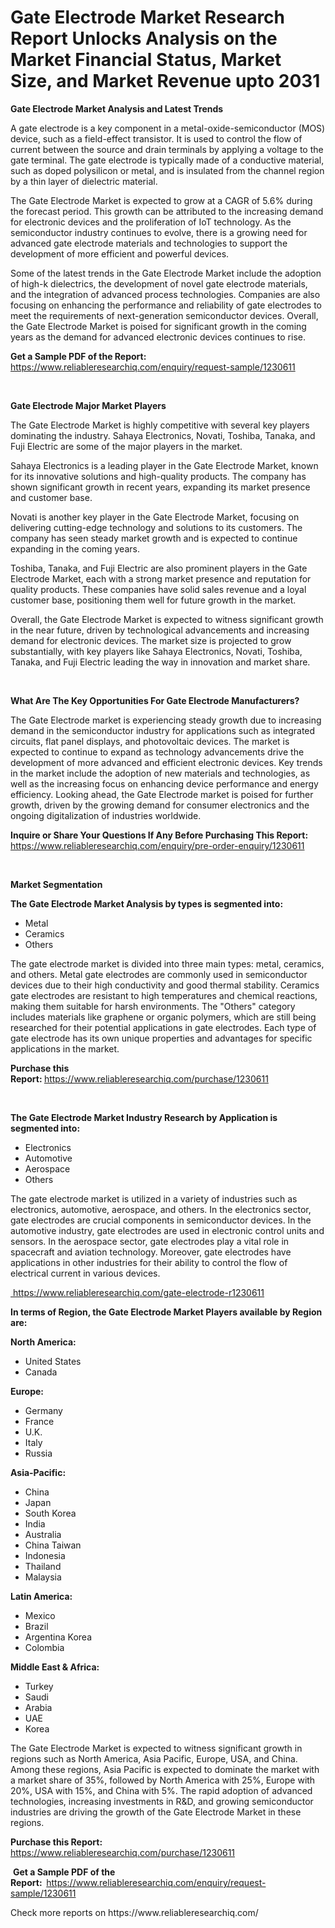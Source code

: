 <p><h1>Gate Electrode Market Research Report Unlocks Analysis on the Market Financial Status, Market Size, and Market Revenue upto 2031</h1></p><p><strong>Gate Electrode Market Analysis and Latest Trends</strong></p>
<p><p>A gate electrode is a key component in a metal-oxide-semiconductor (MOS) device, such as a field-effect transistor. It is used to control the flow of current between the source and drain terminals by applying a voltage to the gate terminal. The gate electrode is typically made of a conductive material, such as doped polysilicon or metal, and is insulated from the channel region by a thin layer of dielectric material.</p><p>The Gate Electrode Market is expected to grow at a CAGR of 5.6% during the forecast period. This growth can be attributed to the increasing demand for electronic devices and the proliferation of IoT technology. As the semiconductor industry continues to evolve, there is a growing need for advanced gate electrode materials and technologies to support the development of more efficient and powerful devices.</p><p>Some of the latest trends in the Gate Electrode Market include the adoption of high-k dielectrics, the development of novel gate electrode materials, and the integration of advanced process technologies. Companies are also focusing on enhancing the performance and reliability of gate electrodes to meet the requirements of next-generation semiconductor devices. Overall, the Gate Electrode Market is poised for significant growth in the coming years as the demand for advanced electronic devices continues to rise.</p></p>
<p><strong>Get a Sample PDF of the Report:&nbsp;</strong> <a href="https://www.reliableresearchiq.com/enquiry/request-sample/1230611">https://www.reliableresearchiq.com/enquiry/request-sample/1230611</a></p>
<p>&nbsp;</p>
<p><strong>Gate Electrode Major Market Players</strong></p>
<p><p>The Gate Electrode Market is highly competitive with several key players dominating the industry. Sahaya Electronics, Novati, Toshiba, Tanaka, and Fuji Electric are some of the major players in the market.</p><p>Sahaya Electronics is a leading player in the Gate Electrode Market, known for its innovative solutions and high-quality products. The company has shown significant growth in recent years, expanding its market presence and customer base.</p><p>Novati is another key player in the Gate Electrode Market, focusing on delivering cutting-edge technology and solutions to its customers. The company has seen steady market growth and is expected to continue expanding in the coming years.</p><p>Toshiba, Tanaka, and Fuji Electric are also prominent players in the Gate Electrode Market, each with a strong market presence and reputation for quality products. These companies have solid sales revenue and a loyal customer base, positioning them well for future growth in the market.</p><p>Overall, the Gate Electrode Market is expected to witness significant growth in the near future, driven by technological advancements and increasing demand for electronic devices. The market size is projected to grow substantially, with key players like Sahaya Electronics, Novati, Toshiba, Tanaka, and Fuji Electric leading the way in innovation and market share.</p></p>
<p>&nbsp;</p>
<p><strong>What Are The Key Opportunities For Gate Electrode Manufacturers?</strong></p>
<p><p>The Gate Electrode market is experiencing steady growth due to increasing demand in the semiconductor industry for applications such as integrated circuits, flat panel displays, and photovoltaic devices. The market is expected to continue to expand as technology advancements drive the development of more advanced and efficient electronic devices. Key trends in the market include the adoption of new materials and technologies, as well as the increasing focus on enhancing device performance and energy efficiency. Looking ahead, the Gate Electrode market is poised for further growth, driven by the growing demand for consumer electronics and the ongoing digitalization of industries worldwide.</p></p>
<p><strong>Inquire or Share Your Questions If Any Before Purchasing This Report:</strong> <a href="https://www.reliableresearchiq.com/enquiry/pre-order-enquiry/1230611">https://www.reliableresearchiq.com/enquiry/pre-order-enquiry/1230611</a></p>
<p>&nbsp;</p>
<p><strong>Market Segmentation</strong></p>
<p><strong>The Gate Electrode Market Analysis by types is segmented into:</strong></p>
<p><ul><li>Metal</li><li>Ceramics</li><li>Others</li></ul></p>
<p><p>The gate electrode market is divided into three main types: metal, ceramics, and others. Metal gate electrodes are commonly used in semiconductor devices due to their high conductivity and good thermal stability. Ceramics gate electrodes are resistant to high temperatures and chemical reactions, making them suitable for harsh environments. The "Others" category includes materials like graphene or organic polymers, which are still being researched for their potential applications in gate electrodes. Each type of gate electrode has its own unique properties and advantages for specific applications in the market.</p></p>
<p><strong>Purchase this Report:&nbsp;</strong><a href="https://www.reliableresearchiq.com/purchase/1230611">https://www.reliableresearchiq.com/purchase/1230611</a></p>
<p>&nbsp;</p>
<p><strong>The Gate Electrode Market Industry Research by Application is segmented into:</strong></p>
<p><ul><li>Electronics</li><li>Automotive</li><li>Aerospace</li><li>Others</li></ul></p>
<p><p>The gate electrode market is utilized in a variety of industries such as electronics, automotive, aerospace, and others. In the electronics sector, gate electrodes are crucial components in semiconductor devices. In the automotive industry, gate electrodes are used in electronic control units and sensors. In the aerospace sector, gate electrodes play a vital role in spacecraft and aviation technology. Moreover, gate electrodes have applications in other industries for their ability to control the flow of electrical current in various devices.</p></p>
<p><a href="https://www.reliableresearchiq.com/gate-electrode-r1230611">&nbsp;https://www.reliableresearchiq.com/gate-electrode-r1230611</a></p>
<p><strong>In terms of Region, the Gate Electrode Market Players available by Region are:</strong></p>
<p>
    <p> <strong> North America: </strong>
        <ul>
            <li>United States</li>
            <li>Canada</li>
        </ul>
        </p> 
    <p> <strong> Europe: </strong>
        <ul>
            <li>Germany</li>
            <li>France</li>
            <li>U.K.</li>
            <li>Italy</li>
            <li>Russia</li>
        </ul>
        </p> 
    <p> <strong> Asia-Pacific: </strong>
        <ul>
            <li>China</li>
            <li>Japan</li>
            <li>South Korea</li>
            <li>India</li>
            <li>Australia</li>
            <li>China Taiwan</li>
            <li>Indonesia</li>
            <li>Thailand</li>
            <li>Malaysia</li>
        </ul>
        </p> 
    <p> <strong> Latin America: </strong>
        <ul>
            <li>Mexico</li>
            <li>Brazil</li>
            <li>Argentina Korea</li>
            <li>Colombia</li>
        </ul>
        </p> 
    <p> <strong> Middle East & Africa: </strong>
        <ul>
            <li>Turkey</li>
            <li>Saudi</li>
            <li>Arabia</li>
            <li>UAE</li>
            <li>Korea</li>
        </ul>
    </p>
    </p>
<p><p>The Gate Electrode Market is expected to witness significant growth in regions such as North America, Asia Pacific, Europe, USA, and China. Among these regions, Asia Pacific is expected to dominate the market with a market share of 35%, followed by North America with 25%, Europe with 20%, USA with 15%, and China with 5%. The rapid adoption of advanced technologies, increasing investments in R&D, and growing semiconductor industries are driving the growth of the Gate Electrode Market in these regions.</p></p>
<p><strong>Purchase this Report: </strong><a href="https://www.reliableresearchiq.com/purchase/1230611">https://www.reliableresearchiq.com/purchase/1230611</a></p>
<p>&nbsp;<strong>Get a Sample PDF of the Report:&nbsp;&nbsp;</strong><a href="https://www.reliableresearchiq.com/enquiry/request-sample/1230611">https://www.reliableresearchiq.com/enquiry/request-sample/1230611</a></p>
<p><strong></strong></p>
<p>Check more reports on https://www.reliableresearchiq.com/</p>